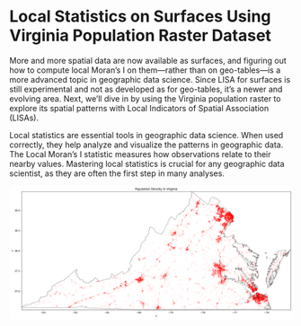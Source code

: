 # Local Statistics on Surfaces Using Virginia Population Raster Dataset

More and more spatial data are now available as surfaces, and figuring out how to compute local Moran’s I on them—rather than on geo-tables—is a more advanced topic in geographic data science. Since LISA for surfaces is still experimental and not as developed as for geo-tables, it’s a newer and evolving area. Next, we’ll dive in by using the Virginia population raster to explore its spatial patterns with Local Indicators of Spatial Association (LISAs).

Local statistics are essential tools in geographic data science. When used correctly, they help analyze and visualize the patterns in geographic data. The Local Moran’s I statistic measures how observations relate to their nearby values. Mastering local statistics is crucial for any geographic data scientist, as they are often the first step in many analyses.

![](./population_density_virginia.png)
